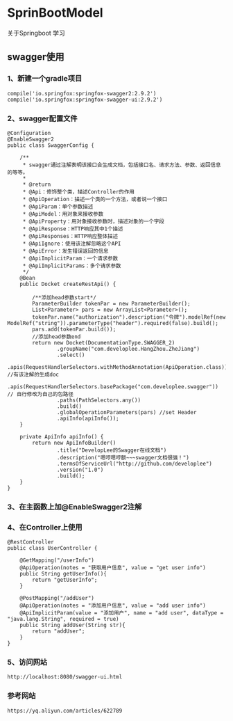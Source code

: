# SprinBootModel
关于Springboot
学习

## swagger使用
### 1、新建一个gradle项目
    compile('io.springfox:springfox-swagger2:2.9.2')
    compile('io.springfox:springfox-swagger-ui:2.9.2')
### 2、swagger配置文件
    @Configuration
    @EnableSwagger2
    public class SwaggerConfig {
    
        /**
         * swagger通过注解表明该接口会生成文档，包括接口名、请求方法、参数、返回信息的等等。
         *
         * @return
         * @Api：修饰整个类，描述Controller的作用
         * @ApiOperation：描述一个类的一个方法，或者说一个接口
         * @ApiParam：单个参数描述
         * @ApiModel：用对象来接收参数
         * @ApiProperty：用对象接收参数时，描述对象的一个字段
         * @ApiResponse：HTTP响应其中1个描述
         * @ApiResponses：HTTP响应整体描述
         * @ApiIgnore：使用该注解忽略这个API
         * @ApiError：发生错误返回的信息
         * @ApiImplicitParam：一个请求参数
         * @ApiImplicitParams：多个请求参数
         */
        @Bean
        public Docket createRestApi() {
    
            /**添加head参数start*/
            ParameterBuilder tokenPar = new ParameterBuilder();
            List<Parameter> pars = new ArrayList<Parameter>();
            tokenPar.name("authorization").description("令牌").modelRef(new ModelRef("string")).parameterType("header").required(false).build();
            pars.add(tokenPar.build());
            //添加head参数end
            return new Docket(DocumentationType.SWAGGER_2)
                    .groupName("com.developlee.HangZhou.ZheJiang")
                    .select()
                    .apis(RequestHandlerSelectors.withMethodAnnotation(ApiOperation.class)) //有该注解的生成doc
                    .apis(RequestHandlerSelectors.basePackage("com.developlee.swagger"))   // 自行修改为自己的包路径
                    .paths(PathSelectors.any())
                    .build()
                    .globalOperationParameters(pars) //set Header
                    .apiInfo(apiInfo());
        }
    
        private ApiInfo apiInfo() {
            return new ApiInfoBuilder()
                    .title("DevelopLee的Swagger在线文档")
                    .description("嗯哼嗯哼额~~~swagger文档很强！")
                    .termsOfServiceUrl("http://github.com/developlee")
                    .version("1.0")
                    .build();
        }
    }
    
### 3、在主函数上加@EnableSwagger2注解
    
### 4、在Controller上使用
    @RestController
    public class UserController {
    
        @GetMapping("/userInfo")
        @ApiOperation(notes = "获取用户信息", value = "get user info")
        public String getUserInfo(){
            return "getUserInfo";
        }
    
        @PostMapping("/addUser")
        @ApiOperation(notes = "添加用户信息", value = "add user info")
        @ApiImplicitParam(value = "添加用户", name = "add user", dataType = "java.lang.String", required = true)
        public String addUser(String str){
            return "addUser";
        }
    }
### 5、访问网站
    http://localhost:8080/swagger-ui.html
### 参考网站
    https://yq.aliyun.com/articles/622789

